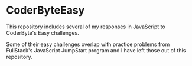 CoderByteEasy
=============
This repository includes several of my responses in JavaScript to CoderByte's Easy challenges. 

Some of their easy challenges overlap with practice problems from FullStack's JavaScript JumpStart program and I have left those out of this repository.

